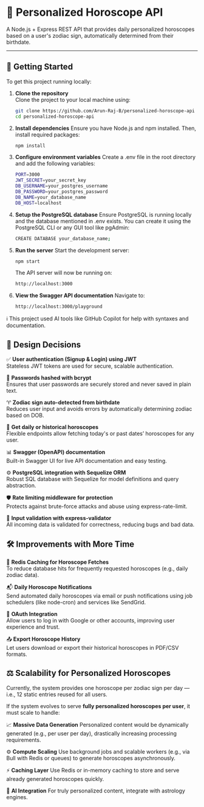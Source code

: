 # 🔮 Personalized Horoscope API

A Node.js + Express REST API that provides daily personalized horoscopes based on a user's zodiac sign, automatically determined from their birthdate.

---

## 🚀 Getting Started

To get this project running locally:

1. **Clone the repository**  
    Clone the project to your local machine using:

    ```bash
    git clone https://github.com/Arun-Raj-B/personalized-horoscope-api
    cd personalized-horoscope-api
    ```

2. **Install dependencies**
    Ensure you have Node.js and npm installed. Then, install required packages:

    ```bash
    npm install
    ```

3. **Configure environment variables**
    Create a .env file in the root directory and add the following variables:

    ```bash
    PORT=3000
    JWT_SECRET=your_secret_key
    DB_USERNAME=your_postgres_username
    DB_PASSWORD=your_postgres_password
    DB_NAME=your_database_name
    DB_HOST=localhost
    ```

4. **Setup the PostgreSQL database**
    Ensure PostgreSQL is running locally and the database mentioned in .env exists. You can create it using the  PostgreSQL CLI or any GUI tool like pgAdmin:

    ```bash
    CREATE DATABASE your_database_name;
    ```

5. **Run the server**
    Start the development server:

    ```bash
    npm start
    ```

    The API server will now be running on:
    ```bash
    http://localhost:3000
    ```

6. **View the Swagger API documentation**
    Navigate to:
    
    ```bash
    http://localhost:3000/playground
    ```

ℹ️ This project used AI tools like GitHub Copilot for help with syntaxes and documentation.

## 🧠 Design Decisions

✅ **User authentication (Signup & Login) using JWT**  
Stateless JWT tokens are used for secure, scalable authentication.

🔐 **Passwords hashed with bcrypt**  
Ensures that user passwords are securely stored and never saved in plain text.

♈ **Zodiac sign auto-detected from birthdate**  
Reduces user input and avoids errors by automatically determining zodiac based on DOB.

📆 **Get daily or historical horoscopes**  
Flexible endpoints allow fetching today's or past dates’ horoscopes for any user.

📊 **Swagger (OpenAPI) documentation**  
Built-in Swagger UI for live API documentation and easy testing.

⚙️ **PostgreSQL integration with Sequelize ORM**  
Robust SQL database with Sequelize for model definitions and query abstraction.

🛡️ **Rate limiting middleware for protection**  
Protects against brute-force attacks and abuse using express-rate-limit.

🧪 **Input validation with express-validator**  
All incoming data is validated for correctness, reducing bugs and bad data.

## 🛠️ Improvements with More Time

🔁 **Redis Caching for Horoscope Fetches**  
To reduce database hits for frequently requested horoscopes (e.g., daily zodiac data).

📬 **Daily Horoscope Notifications**  
Send automated daily horoscopes via email or push notifications using job schedulers (like node-cron) and services like SendGrid.

📱 **OAuth Integration**  
Allow users to log in with Google or other accounts, improving user experience and trust.

📤 **Export Horoscope History**  
Let users download or export their historical horoscopes in PDF/CSV formats.

## ⚖️ Scalability for Personalized Horoscopes

Currently, the system provides one horoscope per zodiac sign per day — i.e., 12 static entries reused for all users.

If the system evolves to serve **fully personalized horoscopes per user**, it must scale to handle:

📈 **Massive Data Generation**
Personalized content would be dynamically generated (e.g., per user per day), drastically increasing processing requirements.

⚙️ **Compute Scaling**
Use background jobs and scalable workers (e.g., via Bull with Redis or queues) to generate horoscopes asynchronously.

⚡ **Caching Layer**
Use Redis or in-memory caching to store and serve already generated horoscopes quickly.

🧠 **AI Integration**
For truly personalized content, integrate with astrology engines.



